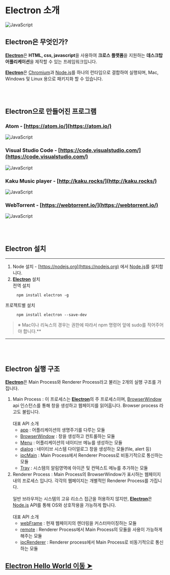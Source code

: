 # Electron 소개

<img src="ASSETS/electron.png" alt="JavaScript">

## Electron은 무엇인가?

[**Electron**](https://electron.atom.io/)은  **HTML, css, javascript**을 사용하여 **크로스 플랫폼**을 지원하는 **데스크탑 어플리케이션**을 제작할 수 있는 프레임워크입니다. 

[**Electron**](https://electron.atom.io/)은 [Chromium](https://www.chromium.org/)과 [Node.js](https://nodejs.org/)를 하나의 런타임으로 결합하여 실행되며, Mac, Windows 및 Linux 용으로 패키지화 할 수 있습니다.


<br/><br/>
## Electron으로 만들어진 프로그램

### Atom - [https://atom.io/](https://atom.io/)

<img src="ASSETS/atom.png" alt="JavaScript">

### Visual Studio Code - [https://code.visualstudio.com/](https://code.visualstudio.com/)

<img src="ASSETS/visualstudiocode.png" alt="JavaScript">

### Kaku Music player - [http://kaku.rocks/](http://kaku.rocks/)

<img src="ASSETS/kaku.jpeg" alt="JavaScript">

### WebTorrent - [https://webtorrent.io/](https://webtorrent.io/)

<img src="ASSETS/webtorrent.png" alt="JavaScript">

<br/><br/>
## Electron 설치

---
1. Node 설치 - [https://nodejs.org](https://nodejs.org) 에서 [Node.js](https://nodejs.org)를 설치합니다.
2. [**Electron**](https://electron.atom.io/) 설치<br/> 
전역 설치
```
     npm install electron -g 
```
프로젝트별 설치
```
     npm install electron --save-dev
```
   >※ Mac이나 리눅스의 경우는 권한에 따라서 npm 명령어 앞에 sudo를 적어주어야 합니다.**
---
<br/><br/>
## Electron 실행 구조

[**Electron**](https://electron.atom.io/)은 Main Process와 Renderer Process라고 불리는 2개의 실행 구조를 가집니다.
1. Main Process : 이 프로세스는 [**Electron**](https://electron.atom.io/)의 주 프로세스이며, [BrowserWindow](https://electron.atom.io/docs/api/browser-window/) api 인스턴스를 통해 창을 생성하고 웹페이지를 읽어옵니다. Browser process 라고도 불립니다.<br/><br/>
 대표 API 소개
    - [app](https://electron.atom.io/docs/api/app/) : 어플리케이션의 생명주기를 다루는 모듈
    - [BrowserWindow](https://electron.atom.io/docs/api/browser-window/) : 창을 생성하고 컨트롤하는 모듈
    - [Menu](https://electron.atom.io/docs/api/menu/) : 어플리케이션의 네이티브 메뉴를 생성하는 모듈
    - [dialog](https://electron.atom.io/docs/api/dialog/) : 네이티브 시스템 다이얼로그 창을 생성하는 모듈(file, alert 등)
    - [ipcMain](https://electron.atom.io/docs/api/ipc-main/) : Main Process에서 Renderer Process로 비동기적으로 통신하는 모듈
    - [Tray](https://electron.atom.io/docs/api/tray/) : 
    시스템의 알림영역에 아이콘 및 컨텍스트 메뉴를 추가하는 모듈
2. Renderer Process : Main Process의 BrowserWindow가 표시하는 웹페이지 내의 프로세스 입니다. 각각의 웹페이지는 개별적인 Renderer Process를 가집니다.<br/></br>
일반 브라우저는 시스템의 고유 리소스 접근을 허용하지 않지만, [**Electron**](https://electron.atom.io/)은 [Node.js](https://nodejs.org) API를 통해 OS와 상호작용을 가능하게 합니다.<br/><br/>
대표 API 소개
    - [webFrame](https://electron.atom.io/docs/api/web-frame/) : 현재 웹페이지의 렌더링을 커스터마이징하는 모듈
    - [remote](https://electron.atom.io/docs/api/remote/) : Renderer Process에서 Main Process의 모듈을 사용이 가능하게 해주는 모듈
    - [ipcRenderer](https://electron.atom.io/docs/api/ipc-renderer/) : Renderer process에서 Main Process로 비동기적으로 통신하는 모듈
    
## [Electron Hello World 이동 ➤](https://github.com/cionman/02_Electron_HelloWorld) 


 



